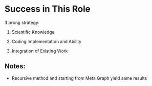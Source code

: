# Success in This Role

3 prong strategy:

1. Scientific Knowledge

2. Coding Implementation and Ability

3. Integration of Existing Work

## Notes:

- Recursive method and starting from Meta Graph yield same results
